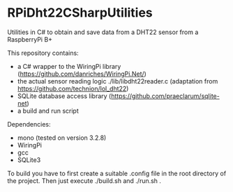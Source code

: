 # RPiDht22CSharpUtilities
Utilities in C# to obtain and save data from a DHT22 sensor from a RaspberryPi B+

This repository contains:
 - a C# wrapper to the WiringPi library (https://github.com/danriches/WiringPi.Net/)
 - the actual sensor reading logic ./lib/libdht22reader.c (adaptation from https://github.com/technion/lol_dht22)
 - SQLite database access library (https://github.com/praeclarum/sqlite-net)
 - a build and run script
  
Dependencies:
 - mono (tested on version 3.2.8)
 - WiringPi 
 - gcc
 - SQLite3
	
To build you have to first create a suitable .config file in the root directory of the project. 
Then just execute ./build.sh and ./run.sh .
